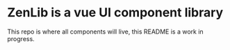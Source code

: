 # ZenLib is a vue UI component library
This repo is where all components will live, this README is a work in progress.